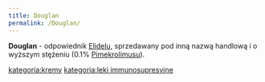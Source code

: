 ```yaml
---
title: Douglan
permalink: /Douglan/
---
```


**Douglan** - odpowiednik [Elidelu](/Elidel "wikilink"), sprzedawany pod inną nazwą handlową i o wyższym stężeniu (0.1% [Pimekrolimusu](/Pimekrolimus "wikilink")).

[kategoria:kremy](/kategoria:kremy "wikilink") [kategoria:leki immunosupresyjne](/kategoria:leki_immunosupresyjne "wikilink")